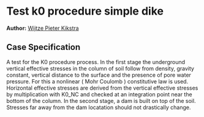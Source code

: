 # Test k0 procedure simple dike

**Author:** [Wijtze Pieter Kikstra](https://github.com/WPK4FEM)

## Case Specification
A test for the K0 procedure process. In the first stage the underground vertical effective stresses in the column of soil follow from density, gravity constant, vertical distance to the surface and the presence of pore water pressure. For this a nonlinear ( Mohr Coulomb ) constitutive law is used. Horizontal effective stresses are derived from the vertical effective stresses by multiplication with K0_NC and checked at an integration point near the bottom of the column. In the second stage, a dam is built on top of the soil. Stresses far away from the dam locatation should not drastically change.
